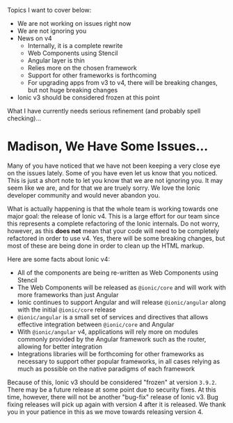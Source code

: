 Topics I want to cover below:

* We are not working on issues right now
* We are not ignoring you
* News on v4
  * Internally, it is a complete rewrite
  * Web Components using Stencil
  * Angular layer is thin
  * Relies more on the chosen framework
  * Support for other frameworks is forthcoming
  * For upgrading apps from v3 to v4, there will be breaking changes, but not huge breaking changes
* Ionic v3 should be considered frozen at this point 

What I have currently needs serious refinement (and probably spell checking)...


# Madison, We Have Some Issues...

Many of you have noticed that we have not been keeping a very close eye on the issues lately. Some of you have even let us know that you noticed. This is just a short note to let you know that we are not ignoring you. It may seem like we are, and for that we are truely sorry. We love the Ionic developer community and would never abandon you.

What is actually happening is that the whole team is working towards one major goal: the release of Ionic v4. This is a large effort for our team since this represents a complete refactoring of the Ionic internals. Do not worry, however, as this **does not** mean that your code will need to be completely refactored in order to use v4. Yes, there will be some breaking changes, but most of these are being done in order to clean up the HTML markup.

Here are some facts about Ionic v4:

* All of the components are being re-written as Web Components using Stencil
* The Web Components will be released as `@ionic/core` and will work with more frameworks than just Angular
* Ionic continues to support Angular and will release `@ionic/angular` along with the initial `@ionic/core` release
* `@ionic/angular` is a small set of services and directives that allows effective integration between `@ionic/core` and Angular
* With `@ionic/angular` v4, applications will rely more on modules commonly provided by the Angular framework such as the router, allowing for better integration 
* Integrations libraries will be forthcoming for other frameworks as necessary to support other popular frameworks, in all cases relying as much as possible on the native paradigms of each framework

Because of this, Ionic v3 should be considered "frozen" at version `3.9.2`. There may be a future release at some point due to security fixes. At this time, however, there will not be another "bug-fix" release of Ionic v3. Bug fixing releases will pick up again with version 4 after it is released. We thank you in your patience in this as we move towards releasing version 4.
